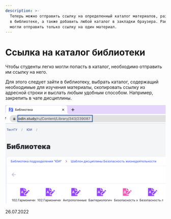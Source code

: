```yaml
---
description: >-
  Теперь можно отправить ссылку на определенный каталог материалов, размещенных
  в библиотеке, а также добавить любой каталог в закладки браузера. Ранее вы
  могли отправить только ссылку на один материал.
---
```


# Ссылка на каталог библиотеки

Чтобы студенты легко могли попасть в каталог, необходимо отправить им ссылку на него.

Для этого следует зайти в библиотеку, выбрать каталог, содержащий необходимые для изучения материалы, скопировать ссылку  из адресной строки и выслать любым удобным способом. Например, закрепить в чате дисциплины.

![](<../../.gitbook/assets/image (101).png>)

26.07.2022
